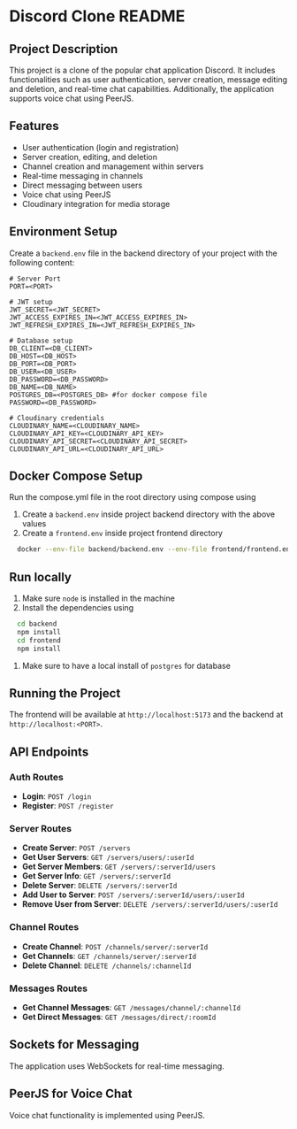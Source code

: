 # Discord Clone README

## Project Description

This project is a clone of the popular chat application Discord. It includes functionalities such as user authentication, server creation, message editing and deletion, and real-time chat capabilities. Additionally, the application supports voice chat using PeerJS.

## Features

- User authentication (login and registration)
- Server creation, editing, and deletion
- Channel creation and management within servers
- Real-time messaging in channels
- Direct messaging between users
- Voice chat using PeerJS
- Cloudinary integration for media storage

## Environment Setup

Create a `backend.env` file in the backend directory of your project with the following content:

```env
# Server Port
PORT=<PORT>

# JWT setup
JWT_SECRET=<JWT_SECRET>
JWT_ACCESS_EXPIRES_IN=<JWT_ACCESS_EXPIRES_IN>
JWT_REFRESH_EXPIRES_IN=<JWT_REFRESH_EXPIRES_IN>

# Database setup
DB_CLIENT=<DB_CLIENT>
DB_HOST=<DB_HOST>
DB_PORT=<DB_PORT>
DB_USER=<DB_USER>
DB_PASSWORD=<DB_PASSWORD>
DB_NAME=<DB_NAME>
POSTGRES_DB=<POSTGRES_DB> #for docker compose file
PASSWORD=<DB_PASSWORD>

# Cloudinary credentials
CLOUDINARY_NAME=<CLOUDINARY_NAME>
CLOUDINARY_API_KEY=<CLOUDINARY_API_KEY>
CLOUDINARY_API_SECRET=<CLOUDINARY_API_SECRET>
CLOUDINARY_API_URL=<CLOUDINARY_API_URL>
```

## Docker Compose Setup

Run the compose.yml file in the root directory using compose using

1. Create a `backend.env` inside project backend directory with the above values
1. Create a `frontend.env` inside project frontend directory

```bash
  docker --env-file backend/backend.env --env-file frontend/frontend.env compose up --build
```

## Run locally

1. Make sure `node` is installed in the machine
1. Install the dependencies using

```bash
  cd backend
  npm install
  cd frontend
  npm install
```

1. Make sure to have a local install of `postgres` for database

## Running the Project

The frontend will be available at `http://localhost:5173` and the backend at `http://localhost:<PORT>`.

## API Endpoints

### Auth Routes

- **Login**: `POST /login`
- **Register**: `POST /register`

### Server Routes

- **Create Server**: `POST /servers`
- **Get User Servers**: `GET /servers/users/:userId`
- **Get Server Members**: `GET /servers/:serverId/users`
- **Get Server Info**: `GET /servers/:serverId`
- **Delete Server**: `DELETE /servers/:serverId`
- **Add User to Server**: `POST /servers/:serverId/users/:userId`
- **Remove User from Server**: `DELETE /servers/:serverId/users/:userId`

### Channel Routes

- **Create Channel**: `POST /channels/server/:serverId`
- **Get Channels**: `GET /channels/server/:serverId`
- **Delete Channel**: `DELETE /channels/:channelId`

### Messages Routes

- **Get Channel Messages**: `GET /messages/channel/:channelId`
- **Get Direct Messages**: `GET /messages/direct/:roomId`

## Sockets for Messaging

The application uses WebSockets for real-time messaging.

## PeerJS for Voice Chat

Voice chat functionality is implemented using PeerJS.
